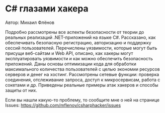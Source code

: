 # C# глазами хакера
Автор: Михаил Флёнов

Подробно рассмотрены  все аспекты безопасности от теории до реальных реализаций .NET-приложений 
на языке C#. Рассказано, как обеспечивать безопасную регистрацию, авторизацию и поддержку сессий 
пользователей. Перечислены уязвимости, которые могут быть присущи веб-сайтам и Web API, описано, 
как хакеры могут эксплуатировать уязвимости  и как можно обеспечить безопасность приложений. 
Даны основы оптимизации кода для обработки максимального количества пользователей с целью 
экономии ресурсов серверов и денег на хостинг. Рассмотрены сетевые функции: проверка соединения, 
отслеживание запроса, доступ к микросервисам, работа с сокетами и др. Приведены реальные примеры 
атак хакеров и способы защиты от них.

Если вы нашли какую-то проблему, то сообщите мне о ней на странице Issues:
https://github.com/mflenov/csharphacker/issues
